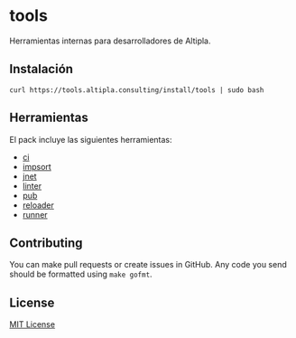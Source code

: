 
# tools

Herramientas internas para desarrolladores de Altipla.


## Instalación

```shell
curl https://tools.altipla.consulting/install/tools | sudo bash
```

## Herramientas

El pack incluye las siguientes herramientas:

- [ci](./cmd/ci)
- [impsort](./cmd/impsort)
- [jnet](./cmd/jnet)
- [linter](./cmd/linter)
- [pub](./cmd/pub)
- [reloader](./cmd/reloader)
- [runner](./cmd/runner)


## Contributing

You can make pull requests or create issues in GitHub. Any code you send should be formatted using `make gofmt`.


## License

[MIT License](LICENSE)
